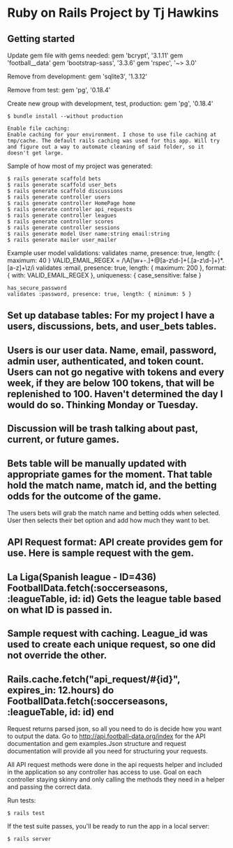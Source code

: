 # Ruby on Rails Project by Tj Hawkins


## Getting started

Update gem file with gems needed:
gem 'bcrypt',       '3.1.11'
gem 'football__data'
gem 'bootstrap-sass', '3.3.6'
gem 'rspec', '~> 3.0'

Remove from development:
gem 'sqlite3', '1.3.12'

Remove from test:
gem 'pg', '0.18.4'

Create new group with development, test, production:
gem 'pg', '0.18.4'

```
$ bundle install --without production

Enable file caching:
Enable caching for your environment. I chose to use file caching at tmp/cache. The default rails caching was used for this app. Will try and figure out a way to automate cleaning of said folder, so it doesn't get large.
```

Sample of how most of my project was generated:

```
$ rails generate scaffold bets
$ rails generate scaffold user_bets
$ rails generate scaffold discussions
$ rails generate controller users
$ rails generate controller HomePage home
$ rails generate controller api_requests
$ rails generate controller leagues
$ rails generate controller scores
$ rails generate controller sessions
$ rails generate model User name:string email:string
$ rails generate mailer user_mailer
```

Example user model validations:
validates :name, presence: true, length: { maximum: 40 }
	VALID_EMAIL_REGEX = /\A[\w+\-.]+@[a-z\d\-]+(\.[a-z\d\-]+)*\.[a-z]+\z/i
	validates :email, presence: true, length: { maximum: 200 },
										format: { with: VALID_EMAIL_REGEX },
                    uniqueness: { case_sensitive: false }


	has_secure_password
	validates :password, presence: true, length: { minimum: 5 }

Set up database tables:
For my project I have a users, discussions, bets, and user_bets tables.
-----
Users is our user data. Name, email, password, admin user, authenticated, and token count. Users can not go negative with tokens and every week, if they are below 100 tokens, that will be replenished to 100. Haven't determined the day I would do so. Thinking Monday or Tuesday.
--
Discussion will be trash talking about past, current, or future games.
--
Bets table will be manually updated with appropriate games for the moment. That table hold the match name, match id, and the betting odds for the outcome of the game.
--
The users bets will grab the match name and betting odds when selected. User then selects their bet option and add how much they want to bet.

API Request format:
API create provides gem for use. Here is sample request with the gem.
-----
La Liga(Spanish league - ID=436)
FootballData.fetch(:soccerseasons, :leagueTable, id: id)
Gets the league table based on what ID is passed in.
-----
Sample request with caching. League_id was used to create each unique request, so one did not override the other. 
-----
Rails.cache.fetch("api_request/#{id}", expires_in: 12.hours) do
	FootballData.fetch(:soccerseasons, :leagueTable, id: id)
end
-----
Request returns parsed json, so all you need to do is decide how you want to output the data. Go to http://api.football-data.org/index for the API documentation and gem examples.Json structure and request documentation will provide all you need for structuring your requests.

All API request methods were done in the api requests helper and included in the application so any controller has access to use. Goal on each controller staying skinny and only calling the methods they need in a helper and passing the correct data.

Run tests:
```
$ rails test
```

If the test suite passes, you'll be ready to run the app in a local server:

```
$ rails server
```
